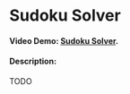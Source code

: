  # Sudoku Solver
#### Video Demo:  [Sudoku Solver](https://www.youtube.com/watch?v=AdeBlJO0Kbo).
#### Description:
TODO
